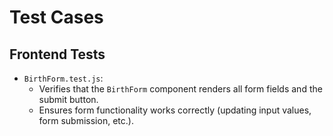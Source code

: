 # Test Cases

## Frontend Tests

- `BirthForm.test.js`:
  - Verifies that the `BirthForm` component renders all form fields and the submit button.
  - Ensures form functionality works correctly (updating input values, form submission, etc.).
